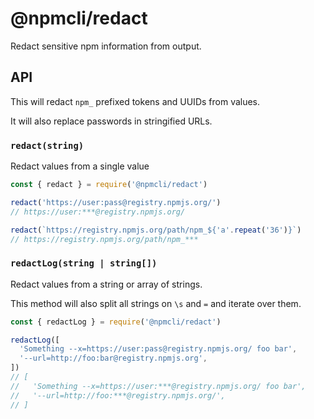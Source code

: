 # @npmcli/redact

Redact sensitive npm information from output.

## API

This will redact `npm_` prefixed tokens and UUIDs from values.

It will also replace passwords in stringified URLs.

### `redact(string)`

Redact values from a single value

```js
const { redact } = require('@npmcli/redact')

redact('https://user:pass@registry.npmjs.org/')
// https://user:***@registry.npmjs.org/

redact(`https://registry.npmjs.org/path/npm_${'a'.repeat('36')}`)
// https://registry.npmjs.org/path/npm_***
```

### `redactLog(string | string[])`

Redact values from a string or array of strings.

This method will also split all strings on `\s` and `=` and iterate over them.

```js
const { redactLog } = require('@npmcli/redact')

redactLog([
  'Something --x=https://user:pass@registry.npmjs.org/ foo bar',
  '--url=http://foo:bar@registry.npmjs.org',
])
// [
//   'Something --x=https://user:***@registry.npmjs.org/ foo bar',
//   '--url=http://foo:***@registry.npmjs.org/',
// ]
```
